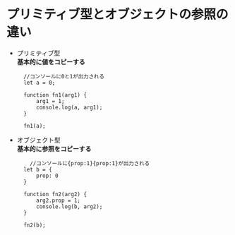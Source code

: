 # プリミティブ型とオブジェクトの参照の違い
- プリミティブ型  
**基本的に値をコピーする**

        //コンソールに0と1が出力される
        let a = 0;
        
        function fn1(arg1) {
            arg1 = 1;
            console.log(a, arg1);
        }
        
        fn1(a);


- オブジェクト型  
**基本的に参照をコピーする**

          //コンソールに{prop:1}{prop:1}が出力される
        let b = {
            prop: 0
        }
        
        function fn2(arg2) {
            arg2.prop = 1;
            console.log(b, arg2);
        }
        
        fn2(b);
